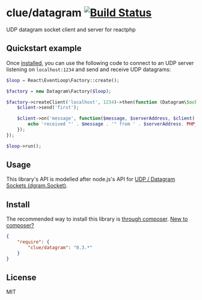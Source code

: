 # clue/datagram [![Build Status](https://travis-ci.org/clue/datagram.png?branch=master)](https://travis-ci.org/clue/datagram)

UDP datagram socket client and server for reactphp

## Quickstart example

Once [installed](#install), you can use the following code to connect to an UDP server listening on
`localhost:1234` and send and receive UDP datagrams:  

```php
$loop = React\EventLoop\Factory::create();

$factory = new Datagram\Factory($loop);

$factory->createClient('localhost', 1234)->then(function (Datagram\Socket $client) use ($loop) {
    $client->send('first');

    $client->on('message', function($message, $serverAddress, $client) {
        echo 'received "' . $message . '" from ' . $serverAddress. PHP_EOL;
    });
});

$loop->run();
```

## Usage

This library's API is modelled after node.js's API for
[UDP / Datagram Sockets (dgram.Socket)](http://nodejs.org/api/dgram.html).

## Install

The recommended way to install this library is [through composer](http://getcomposer.org). [New to composer?](http://getcomposer.org/doc/00-intro.md)

```JSON
{
    "require": {
        "clue/datagram": "0.3.*"
    }
}
```

## License

MIT

